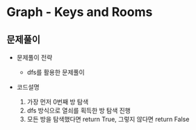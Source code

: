 # Graph - Keys and Rooms
## 문제풀이
* 문제풀이 전략
    * dfs를 활용한 문제풀이

* 코드설명
    1. 가장 먼저 0번째 방 탐색  
    2. dfs 방식으로 열쇠를 획득한 방 탐색 진행  
    3. 모든 방을 탐색했다면 return True, 그렇지 않다면 return False